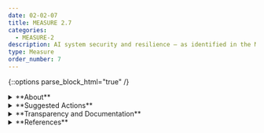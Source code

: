 ```yaml
---
date: 02-02-07
title: MEASURE 2.7
categories:
  - MEASURE-2
description: AI system security and resilience – as identified in the MAP function – are evaluated and documented.
type: Measure
order_number: 7
---
```

{::options parse_block_html="true" /} 


<details>
<summary markdown="span">**About**</summary>      
<br>
AI systems, as well as the ecosystems in which they are deployed, may be said to be resilient if they can withstand unexpected adverse events or unexpected changes in their environment or use – or if they can maintain their functions and structure in the face of internal
and external change and degrade safely and gracefully when this is necessary. Common security concerns relate to adversarial examples, data poisoning, and the exfiltration of models, training data, or other intellectual property through AI system endpoints. AI systems that can maintain confidentiality, integrity, and availability through protection mechanisms that prevent unauthorized access and use may be said to be secure. 

Security and resilience are related but distinct characteristics. While resilience is the ability
to return to normal function after an unexpected adverse event, security includes resilience
but also encompasses protocols to avoid, protect against, respond to, or recover
from attacks. Resilience relates to robustness and encompasses unexpected or adversarial use (or abuse or misuse) of the model or data.

</details>

<details>
<summary markdown="span">**Suggested Actions**</summary>

- Establish and track AI system security tests and metrics (e.g.,  red-teaming activities, frequency and rate of anomalous events, system down-time, incident response times, time-to-bypass, etc.).
- Use red-team exercises to actively test the system under adversarial or stress conditions, measure system response, assess failure modes or determine if system can return to normal function after an unexpected adverse event. 
- Document red-team exercise results as part of continuous improvement efforts, including the range of security test conditions and results. 
- Use countermeasures (e.g, authentication, throttling, differential privacy, robust ML approaches) to increase the range of security conditions under which the system is able to return to normal function.
- Modify system security procedures and countermeasures to increase robustness and resilience to attacks in response to testing and events experienced in production.
- Verify that information about errors and attack patterns is shared with incident databases, other organizations with similar systems, and system users and stakeholders (MANAGE-4.1).
- Develop and maintain information sharing practices with AI actors from other organizations to learn from common attacks. 
- Verify that third party AI resources and personnel undergo security audits and screenings. Risk indicators may include failure of third parties to provide relevant security information. 

</details>

<details>
<summary markdown="span">**Transparency and Documentation**</summary>
<br>
**Organizations can document the following:**

- To what extent does the plan specifically address risks associated with acquisition, procurement of packaged software from vendors, cybersecurity controls, computational infrastructure, data, data science, deployment mechanics, and system failure?
- What assessments has the entity conducted on data security and privacy impacts associated with the AI system?
- What processes exist for data generation, acquisition/collection, security, maintenance, and dissemination?
- What testing, if any, has the entity conducted on the AI system to identify errors and limitations (i.e. adversarial or stress testing)?
- If a third party created the AI, how will you ensure a level of explainability or interpretability?

**AI Transparency Resources:**

- GAO-21-519SP - Artificial Intelligence: An Accountability Framework for Federal Agencies & Other Entities. [URL](https://www.gao.gov/products/gao-21-519sp)
- Artificial Intelligence Ethics Framework For The Intelligence Community. [URL](https://www.intelligence.gov/artificial-intelligence-ethics-framework-for-the-intelligence-community) 

</details>

<details>
<summary markdown="span">**References**</summary>      
<br>

Matthew P. Barrett. “Framework for Improving Critical Infrastructure Cybersecurity Version 1.1.” National Institute of Standards and Technology (NIST), April 16, 2018. [URL](https://doi.org/10.6028/nist.cswp.04162018)

Nicolas Papernot. "A Marauder's Map of Security and Privacy in Machine Learning." arXiv preprint, submitted on November 3, 2018. [URL](https://arxiv.org/abs/1811.01134)

Gary McGraw, Harold Figueroa, Victor Shepardson, and Richie Bonett. “BIML Interactive Machine Learning Risk Framework.” Berryville Institute of Machine Learning (BIML), 2022. [URL](https://berryvilleiml.com/interactive/)

Mitre Corporation. “Mitre/Advmlthreatmatrix: Adversarial Threat Landscape for AI Systems.” GitHub, 2023. [URL](https://github.com/mitre/advmlthreatmatrix)

National Institute of Standards and Technology (NIST). “Cybersecurity Framework.” NIST, 2023. [URL](https://www.nist.gov/cyberframework)

**Software Resources**

- [adversarial-robustness-toolbox](https://github.com/Trusted-AI/adversarial-robustness-toolbox)
- [counterfit](https://github.com/Azure/counterfit/)
- [foolbox](https://github.com/bethgelab/foolbox)
- [ml_privacy_meter](https://github.com/privacytrustlab/ml_privacy_meter)
- [robustness](https://github.com/MadryLab/robustness) 
- [tensorflow/privacy](https://github.com/tensorflow/privacy)







</details>
